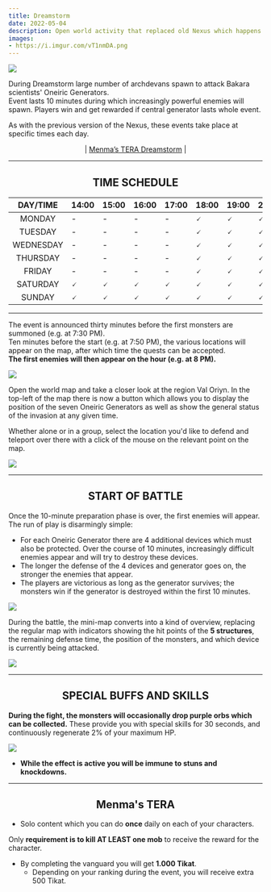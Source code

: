 ```yaml
---
title: Dreamstorm
date: 2022-05-04    
description: Open world activity that replaced old Nexus which happens every day in the afternoon. 
images:
- https://i.imgur.com/vT1nmDA.png
---
```


![](https://i.imgur.com/4PUHgon.png)

During Dreamstorm large number of archdevans spawn to attack Bakara scientists' Oneiric Generators.<br>
Event lasts 10 minutes during which increasingly powerful enemies will spawn. Players win and get rewarded if central generator lasts whole event. 

As with the previous version of the Nexus, these events take place at specific times each day.

<center>

| [Menma’s TERA Dreamstorm](#menmas-tera) | 

</center>

<hr/>

<center>

## TIME SCHEDULE 

</center>

| **DAY/TIME** | **14:00** | **15:00** | **16:00** | **17:00** | **18:00** | **19:00** | **20:00** | **21:00** | **22:00** |
|:------------:|-----------|-----------|-----------|-----------|-----------|-----------|-----------|-----------|:---------:|
|    MONDAY    |     -     |     -     |     -     |     -     |     🗸     |     🗸     |     🗸     |     🗸     |     🗸     |
|    TUESDAY   |     -     |     -     |     -     |     -     |     🗸     |     🗸     |     🗸     |     🗸     |     🗸     |
|   WEDNESDAY  |     -     |     -     |     -     |     -     |     🗸     |     🗸     |     🗸     |     🗸     |     🗸     |
|   THURSDAY   |     -     |     -     |     -     |     -     |     🗸     |     🗸     |     🗸     |     🗸     |     🗸     |
|    FRIDAY    |     -     |     -     |     -     |     -     |     🗸     |     🗸     |     🗸     |     🗸     |     🗸     |
|   SATURDAY   |     🗸     |     🗸     |     🗸     |     🗸     |     🗸     |     🗸     |     🗸     |     🗸     |     🗸     |
|    SUNDAY    |     🗸     |     🗸     |     🗸     |     🗸     |     🗸     |     🗸     |     🗸     |     🗸     |     🗸     |

<hr/>

The event is announced thirty minutes before the first monsters are summoned (e.g. at 7:30 PM).<br>
Ten minutes before the start (e.g. at 7:50 PM), the various locations will appear on the map, after which time the quests can be accepted.<br>
**The first enemies will then appear on the hour (e.g. at 8 PM).**

![](https://i.imgur.com/GfTHv8f.png)

Open the world map and take a closer look at the region Val Oriyn. In the top-left of the map there is now a button which allows you to display the position of the seven Oneiric Generators as well as show the general status of the invasion at any given time.

Whether alone or in a group, select the location you'd like to defend and teleport over there with a click of the mouse on the relevant point on the map.

![](https://i.imgur.com/OtO0aDo.png)

<hr/>
<center>

## START OF BATTLE

</center>

Once the 10-minute preparation phase is over, the first enemies will appear. The run of play is disarmingly simple:

- For each Oneiric Generator there are 4 additional devices which must also be protected. Over the course of 10 minutes, increasingly difficult enemies appear and will try to destroy these devices.
- The longer the defense of the 4 devices and generator goes on, the stronger the enemies that appear.
- The players are victorious as long as the generator survives; the monsters win if the generator is destroyed within the first 10 minutes.

![](https://i.imgur.com/NuQP97h.png)

During the battle, the mini-map converts into a kind of overview, replacing the regular map with indicators showing the hit points of the **5 structures**, the remaining defense time, the position of the monsters, and which device is currently being attacked.

![](https://i.imgur.com/I0oFAyh.png)

<hr/>
<center>

## SPECIAL BUFFS AND SKILLS

</center>

**During the fight, the monsters will occasionally drop purple orbs which can be collected.** These provide you with special skills for 30 seconds, and continuously regenerate 2% of your maximum HP.

![](https://i.imgur.com/BdS0Vg0.png)

- **While the effect is active you will be immune to stuns and knockdowns.**

<hr/>
<center>

## Menma's TERA

</center>

- Solo content which you can do **once** daily on each of your characters.

Only **requirement is to kill AT LEAST one mob** to receive the reward for the character. 
  * By completing the vanguard you will get **1.000 Tikat**.
    * Depending on your ranking during the event, you will receive extra 500 Tikat.
